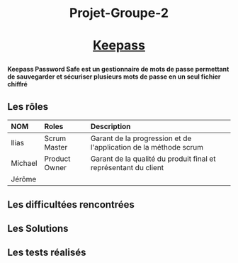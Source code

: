 # <p align =center>  Projet-Groupe-2 </p>

# <p align =center>[Keepass](https://keepass.info/) </p>

**Keepass Password Safe est un gestionnaire de mots de passe permettant de sauvegarder et sécuriser plusieurs mots de passe en un seul fichier chiffré**
## Les rôles 
| NOM | Roles | Description |
| :-- |:----- | :---------- |
| Ilias    | Scrum Master      | Garant de la progression et de l'application de la méthode scrum           |
|  Michael   | Product Owner      |   Garant de la qualité du produit final et représentant du client         |
|  Jérôme  |       |             |

## Les difficultées rencontrées


## Les Solutions 

## Les tests réalisés
